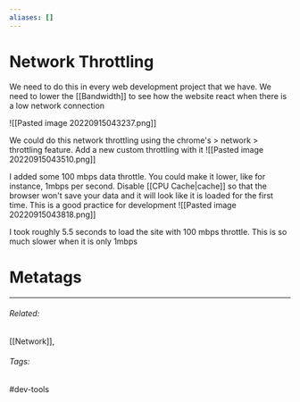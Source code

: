 ```yaml
---
aliases: []
---
```

# Network Throttling
We need to do this in every web development project that we have. We need to lower the [[Bandwidth]]  to see how the website react when there is a low network connection

![[Pasted image 20220915043237.png]]

We could do this network throttling using the chrome's > network > throttling feature. Add a new custom throttling with it
![[Pasted image 20220915043510.png]]

I added some 100 mbps data throttle. You could make it lower, like for instance, 1mbps per second.
Disable [[CPU Cache|cache]] so that the browser won't save your data and it will look like it is loaded for the first time. This is a good practice for development
![[Pasted image 20220915043818.png]]

I took roughly 5.5 seconds to load the site with 100 mbps throttle. This is so much slower when it is only 1mbps

# Metatags
---
###### Related: 
[[Network]], 
###### Tags:
#dev-tools 
